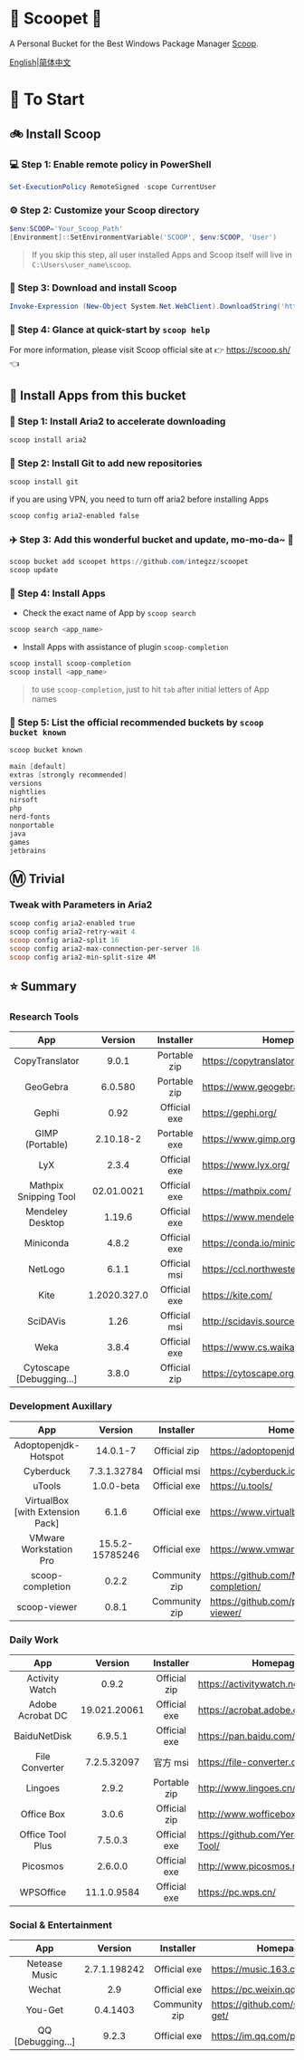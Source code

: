 <div align="left">
<h1 align="left"> 🍨 Scoopet 🍨 </h1>

<p> A Personal Bucket for the Best Windows Package Manager <a href="https://github.com/lukesampson/scoop">Scoop</a>.
</p>

<p align="left">
        <a href="README.md">English</a>|<a href="README_CN.md">简体中文</a>
</p>
</div>

# :running: To Start

## :bike: Install Scoop

### :computer: Step 1: Enable remote policy in PowerShell

```powershell
Set-ExecutionPolicy RemoteSigned -scope CurrentUser
```

### :gear: Step 2: Customize your Scoop directory

```powershell
$env:SCOOP='Your_Scoop_Path'
[Environment]::SetEnvironmentVariable('SCOOP', $env:SCOOP, 'User')
```

> If you skip this step, all user installed Apps and Scoop itself will live in `C:\Users\user_name\scoop`.

### :hammer: Step 3: Download and install Scoop

```powershell
Invoke-Expression (New-Object System.Net.WebClient).DownloadString('https://get.scoop.sh')
```

### :book: Step 4: Glance at quick-start by `scoop help`

For more information, please visit Scoop official site at 👉 https://scoop.sh/ 👈

## :car: Install Apps from this bucket

### :train: Step 1: Install Aria2 to accelerate downloading

```powershell
scoop install aria2
```

### :ticket: Step 2: Install Git to add new repositories

```powershell
scoop install git
```

if you are using VPN, you need to turn off aria2 before installing Apps

```powershell
scoop config aria2-enabled false
```

### :airplane: Step 3: Add this wonderful bucket and update, mo-mo-da~ :kiss:

```powershell
scoop bucket add scoopet https://github.com/integzz/scoopet
scoop update
```

### :rocket: Step 4: Install Apps

- Check the exact name of App by `scoop search`

```powershell
scoop search <app_name>
```

- Install Apps with assistance of plugin `scoop-completion`

```powershell
scoop install scoop-completion
scoop install <app_name>
```

> to use `scoop-completion`, just to hit `tab` after initial letters of App names

### :100: Step 5: List the official recommended buckets by `scoop bucket known`

```powershell
scoop bucket known

main [default]
extras [strongly recommended]
versions
nightlies
nirsoft
php
nerd-fonts
nonportable
java
games
jetbrains
```

## :m: Trivial

### Tweak with Parameters in Aria2

```powershell
scoop config aria2-enabled true
scoop config aria2-retry-wait 4
scoop config aria2-split 16
scoop config aria2-max-connection-per-server 16
scoop config aria2-min-split-size 4M
```

## :star: Summary

### Research Tools

|           App            |   Version    |  Installer   | Homepage                              |
| :----------------------: | :----------: | :----------: | ------------------------------------- |
|      CopyTranslator      |    9.0.1     | Portable zip | https://copytranslator.github.io/     |
|         GeoGebra         |   6.0.580    | Portable zip | https://www.geogebra.org/             |
|          Gephi           |     0.92     | Official exe | https://gephi.org/                    |
|     GIMP (Portable)      |  2.10.18-2   | Portable exe | https://www.gimp.org/                 |
|           LyX            |    2.3.4     | Official exe | https://www.lyx.org/                  |
|  Mathpix Snipping Tool   |  02.01.0021  | Official exe | https://mathpix.com/                  |
|     Mendeley Desktop     |    1.19.6    | Official exe | https://www.mendeley.com/             |
|        Miniconda         |    4.8.2     | Official exe | https://conda.io/miniconda.html       |
|         NetLogo          |    6.1.1     | Official msi | https://ccl.northwestern.edu/netlogo/ |
|           Kite           | 1.2020.327.0 | Official exe | https://kite.com/                     |
|         SciDAVis         |     1.26     | Official msi | http://scidavis.sourceforge.net/      |
|           Weka           |    3.8.4     | Official exe | https://www.cs.waikato.ac.nz/ml/weka/ |
| Cytoscape [Debugging...] |    3.8.0     | Official zip | https://cytoscape.org/                |

### Development Auxillary

|               App                |     Version     |   Installer   | Homepage                                        |
| :------------------------------: | :-------------: | :-----------: | ----------------------------------------------- |
|       Adoptopenjdk-Hotspot       |    14.0.1-7     | Official zip  | https://adoptopenjdk.net                        |
|            Cyberduck             |   7.3.1.32784   | Official msi  | https://cyberduck.io/                           |
|              uTools              |   1.0.0-beta    | Official exe  | https://u.tools/                                |
| VirtualBox [with Extension Pack] |      6.1.6      | Official exe  | https://www.virtualbox.org/                     |
|      VMware Workstation Pro      | 15.5.2-15785246 | Official exe  | https://www.vmware.com/                         |
|         scoop-completion         |      0.2.2      | Community zip | https://github.com/Moeologist/scoop-completion/ |
|           scoop-viewer           |      0.8.1      | Community zip | https://github.com/prezesp/scoop-viewer/        |

### Daily Work

|       App        |   Version    |  Installer   | Homepage                                 |
| :--------------: | :----------: | :----------: | ---------------------------------------- |
|  Activity Watch  |    0.9.2     | Official zip | https://activitywatch.net/               |
| Adobe Acrobat DC | 19.021.20061 | Official exe | https://acrobat.adobe.com/               |
|   BaiduNetDisk   |   6.9.5.1    | Official exe | https://pan.baidu.com/                   |
|  File Converter  | 7.2.5.32097  |   官方 msi   | https://file-converter.org/              |
|     Lingoes      |    2.9.2     | Portable zip | http://www.lingoes.cn/                   |
|    Office Box    |    3.0.6     | Official zip | http://www.wofficebox.com/               |
| Office Tool Plus |   7.5.0.3    | Official exe | https://github.com/YerongAI/Office-Tool/ |
|     Picosmos     |   2.6.0.0    | Official exe | http://www.picosmos.net/                 |
|    WPSOffice     | 11.1.0.9584  | Official exe | https://pc.wps.cn/                       |


### Social & Entertainment

|        App        |   Version    |   Installer   | Homepage                            |
| :---------------: | :----------: | :-----------: | ----------------------------------- |
|   Netease Music   | 2.7.1.198242 | Official exe  | https://music.163.com/              |
|      Wechat       |     2.9      | Official exe  | https://pc.weixin.qq.com/           |
|      You-Get      |   0.4.1403   | Community zip | https://github.com/soimort/you-get/ |
| QQ [Debugging...] |    9.2.3     | Official exe  | https://im.qq.com/pcqq/             |
